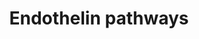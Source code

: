 ---
annotations:
- id: DOID:10763
  parent: cardiovascular system disease
  type: Disease Ontology
  value: hypertension
- id: DOID:10913
  parent: cardiovascular system disease
  type: Disease Ontology
  value: benign essential hypertension
- id: CL:0000192
  parent: native cell
  type: Cell Type Ontology
  value: smooth muscle cell
- id: CL:0000071
  parent: native cell
  type: Cell Type Ontology
  value: blood vessel endothelial cell
- id: PW:0000314
  parent: regulatory pathway
  type: Pathway Ontology
  value: calcium/calmodulin dependent signaling pathway
- id: PW:0000228
  parent: signaling pathway
  type: Pathway Ontology
  value: G protein mediated signaling pathway via Galphai family
- id: PW:0000227
  parent: signaling pathway
  type: Pathway Ontology
  value: G protein mediated signaling pathway via Galphas family
- id: PW:0000006
  parent: signaling pathway
  type: Pathway Ontology
  value: Ras superfamily mediated signaling pathway
- id: PW:0000229
  parent: signaling pathway
  type: Pathway Ontology
  value: G protein mediated signaling pathway via Galphaq family
- id: PW:0000506
  parent: signaling pathway
  type: Pathway Ontology
  value: endothelin signaling pathway
authors:
- Mkutmon
- MaintBot
- Eweitz
communities:
- Renal_Genomics
description: Endothelin-1 is a bicyclic 21 amino acid peptide, produced primarily
  in the endothelium. It is a potent stimulus of long-lasting and persistent vasoconstriction.
  It also has a role as a stimulus of inflammation, oxidative stress and cellular
  proliferation.
last-edited: 2021-05-21
organisms:
- Bos taurus
redirect_from:
- /index.php/Pathway:WP3246
- /instance/WP3246
- /instance/WP3246_r117509
revision: r117509
schema-jsonld:
- '@context': https://schema.org/
  '@id': https://wikipathways.github.io/pathways/WP3246.html
  '@type': Dataset
  creator:
    '@type': Organization
    name: WikiPathways
  description: Endothelin-1 is a bicyclic 21 amino acid peptide, produced primarily
    in the endothelium. It is a potent stimulus of long-lasting and persistent vasoconstriction.
    It also has a role as a stimulus of inflammation, oxidative stress and cellular
    proliferation.
  keywords:
  - ADCY10
  - ADRA1A
  - ADRB1
  - ATP
  - ATP2A2
  - Arachidonic acid
  - CAD
  - CALCRL
  - CNN1
  - COII
  - CT
  - Ca2+
  - Citrulline
  - DAG
  - ECE1
  - EDN1
  - EDNRA
  - EDNRB
  - GNA15
  - GNAI1
  - GNAS
  - GNB5
  - GNG13
  - GTP
  - IP3
  - K+
  - L-Arginine
  - MAP2K1
  - MAPK1
  - MYL1
  - MYLK
  - 'NO'
  - NOS3
  - NPY
  - NPY1R
  - PIP2
  - PLCB1
  - PRKCA
  - PTGIR
  - RAF1
  - RAMP1
  - RIIAD1
  - cAMP
  - cGMP
  license: CC0
  name: Endothelin pathways
seo: CreativeWork
title: Endothelin pathways
wpid: WP3246
---